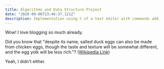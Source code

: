 ```yaml
---
title: Algorithms and Data Structure Project
date: "2020-09-06T23:46:37.121Z"
description: Implementation using C of a text editor with commands add, delete, undo, redo. The project had strict time and spacial constraints. 
---
```


Wow! I love blogging so much already.

Did you know that "despite its name, salted duck eggs can also be made from
chicken eggs, though the taste and texture will be somewhat different, and the
egg yolk will be less rich."?
([Wikipedia Link](http://en.wikipedia.org/wiki/Salted_duck_egg))

Yeah, I didn't either.
